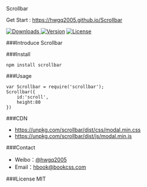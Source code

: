 Scrollbar

Get Start : https://hwgq2005.github.io/Scrollbar

<p align="left">
<a href="https://www.npmjs.com/package/scrollbar"><img src="https://img.shields.io/npm/dt/scrollbar.svg" alt="Downloads"> </a><a href="https://www.npmjs.com/package/scrollbar"><img src="https://img.shields.io/npm/v/scrollbar.svg" alt="Version"></a> <a href="https://www.npmjs.com/package/scrollbar"><img src="https://img.shields.io/npm/l/scrollbar.svg" alt="License"></a>
</p>

###Introduce
Scrollbar 

###Install
```
npm install scrollbar  
```

###Usage
```
var Scrollbar = require('scrollbar');
Scrollbar({
	id:'scroll',
	height:80
})
```
###CDN

- https://unpkg.com/scrollbar/dist/css/modal.min.css
- https://unpkg.com/scrollbar/dist/js/modal.min.js

###Contact

- Weibo：[@hwgq2005](http://www.weibo.com/hwgq2005) 
- Email：hbook@bookcss.com

###License
MIT
